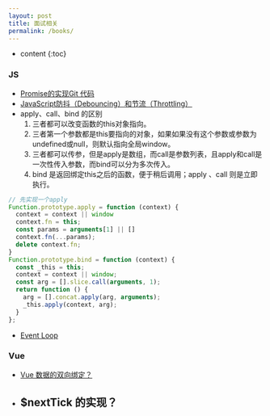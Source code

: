 ```yaml
---
layout: post
title: 面试相关
permalink: /books/
---
```


* content
{:toc}

### JS

- [Promise的实现](https://peiyanhuang.github.io/MyBlog/2017/03/10/promise/)[Git 代码](https://github.com/peiyanhuang/learn/blob/master/js/myPromise.js)
- [JavaScript防抖（Debouncing）和节流（Throttling）](https://peiyanhuang.github.io/MyBlog/2017/02/06/%E5%87%BD%E6%95%B0%E9%98%B2%E6%8A%96%E4%B8%8E%E8%8A%82%E6%B5%81/)
- apply、call、bind 的区别
  1. 三者都可以改变函数的this对象指向。
  2. 三者第一个参数都是this要指向的对象，如果如果没有这个参数或参数为undefined或null，则默认指向全局window。
  3. 三者都可以传参，但是apply是数组，而call是参数列表，且apply和call是一次性传入参数，而bind可以分为多次传入。
  4. bind 是返回绑定this之后的函数，便于稍后调用；apply 、call 则是立即执行。
```js
// 先实现一个apply
Function.prototype.apply = function (context) {
  context = context || window
  context.fn = this;
  const params = arguments[1] || []
  context.fn(...params);
  delete context.fn;
}
Function.prototype.bind = function (context) {
  const _this = this;
  context = context || window;
  const arg = [].slice.call(arguments, 1);
  return function () {
    arg = [].concat.apply(arg, arguments);
    _this.apply(context, arg);
  }
};
```
- [Event Loop](https://peiyanhuang.github.io/MyBlog/2019/03/20/event-loop/)

### Vue

- [Vue 数据的双向绑定？](https://peiyanhuang.github.io/MyBlog/2018/10/28/vue-source-code-4/)
- $nextTick 的实现？
  - 